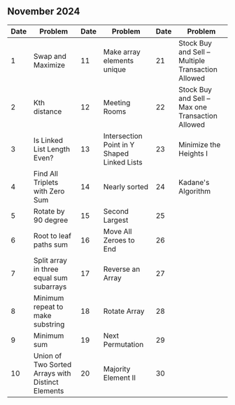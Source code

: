 ## November 2024

| Date | Problem                                           | Date | Problem                                     | Date | Problem                                           |
| ---- | ------------------------------------------------- | ---- | ------------------------------------------- | ---- | ------------------------------------------------- |
| 1    | Swap and Maximize                                 | 11   | Make array elements unique                  | 21   | Stock Buy and Sell – Multiple Transaction Allowed |
| 2    | Kth distance                                      | 12   | Meeting Rooms                               | 22   | Stock Buy and Sell – Max one Transaction Allowed  |
| 3    | Is Linked List Length Even?                       | 13   | Intersection Point in Y Shaped Linked Lists | 23   | Minimize the Heights I                            |
| 4    | Find All Triplets with Zero Sum                   | 14   | Nearly sorted                               | 24   | Kadane's Algorithm                                |
| 5    | Rotate by 90 degree                               | 15   | Second Largest                              | 25   |                                                   |
| 6    | Root to leaf paths sum                            | 16   | Move All Zeroes to End                      | 26   |                                                   |
| 7    | Split array in three equal sum subarrays          | 17   | Reverse an Array                            | 27   |                                                   |
| 8    | Minimum repeat to make substring                  | 18   | Rotate Array                                | 28   |                                                   |
| 9    | Minimum sum                                       | 19   | Next Permutation                            | 29   |                                                   |
| 10   | Union of Two Sorted Arrays with Distinct Elements | 20   | Majority Element II                         | 30   |                                                   |
